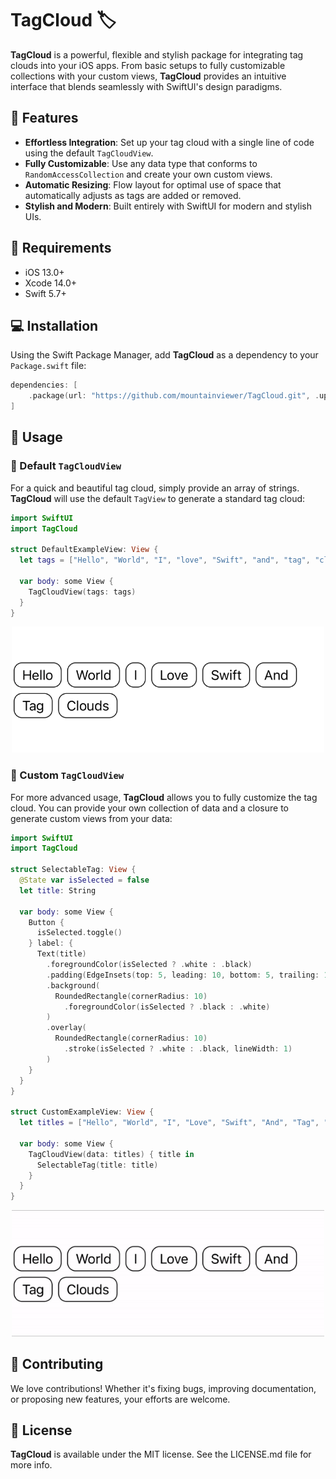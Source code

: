 # TagCloud 🏷️

**TagCloud** is a powerful, flexible and stylish package for integrating tag clouds into your iOS apps. From basic setups to fully customizable collections with your custom views, **TagCloud** provides an intuitive interface that blends seamlessly with SwiftUI's design paradigms.

## 🚀 Features

- **Effortless Integration**: Set up your tag cloud with a single line of code using the default `TagCloudView`.
- **Fully Customizable**: Use any data type that conforms to `RandomAccessCollection` and create your own custom views.
- **Automatic Resizing**: Flow layout for optimal use of space that automatically adjusts as tags are added or removed.
- **Stylish and Modern**: Built entirely with SwiftUI for modern and stylish UIs.

## 🔧 Requirements

- iOS 13.0+
- Xcode 14.0+
- Swift 5.7+

## 💻 Installation

Using the Swift Package Manager, add **TagCloud** as a dependency to your `Package.swift` file:

```swift
dependencies: [
    .package(url: "https://github.com/mountainviewer/TagCloud.git", .upToNextMajor(from: "1.0.0"))
]
```

## 🎈 Usage

### 🎯 Default `TagCloudView`

For a quick and beautiful tag cloud, simply provide an array of strings. **TagCloud** will use the default `TagView` to generate a standard tag cloud:

```swift
import SwiftUI
import TagCloud

struct DefaultExampleView: View {
  let tags = ["Hello", "World", "I", "love", "Swift", "and", "tag", "clouds"]
  
  var body: some View {
    TagCloudView(tags: tags)
  }
}
```

<div align="center">
  <img src="https://raw.githubusercontent.com/mountain-viewer/TagCloud/master/Resources/default_example.png" alt="Default Example" width="500">
</div>


### 🔨 Custom `TagCloudView`

For more advanced usage, **TagCloud** allows you to fully customize the tag cloud. You can provide your own collection of data and a closure to generate custom views from your data:

```swift
import SwiftUI
import TagCloud

struct SelectableTag: View {
  @State var isSelected = false
  let title: String
  
  var body: some View {
    Button {
      isSelected.toggle()
    } label: {
      Text(title)
        .foregroundColor(isSelected ? .white : .black)
        .padding(EdgeInsets(top: 5, leading: 10, bottom: 5, trailing: 10))
        .background(
          RoundedRectangle(cornerRadius: 10)
            .foregroundColor(isSelected ? .black : .white)
        )
        .overlay(
          RoundedRectangle(cornerRadius: 10)
            .stroke(isSelected ? .white : .black, lineWidth: 1)
        )
    }
  }
}

struct CustomExampleView: View {
  let titles = ["Hello", "World", "I", "Love", "Swift", "And", "Tag", "Clouds"]
  
  var body: some View {
    TagCloudView(data: titles) { title in
      SelectableTag(title: title)
    }
  }
}
```

<div align="center">
  <img src="https://raw.githubusercontent.com/mountain-viewer/TagCloud/master/Resources/custom_example.gif" alt="Custom Example" width="500">
</div>

## 💼 Contributing

We love contributions! Whether it's fixing bugs, improving documentation, or proposing new features, your efforts are welcome.


## 📄 License

**TagCloud** is available under the MIT license. See the LICENSE.md file for more info.
